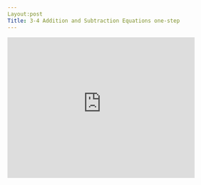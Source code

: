 ```yaml
---
Layout:post
Title: 3-4 Addition and Subtraction Equations one-step
---
```

<iframe width="420" height="315" src="https://www.youtube.com/embed/uqsg8EPbBTY" frameborder="0" allowfullscreen></iframe>
